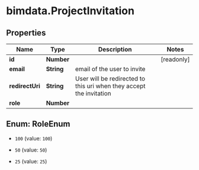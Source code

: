 # bimdata.ProjectInvitation

## Properties

Name | Type | Description | Notes
------------ | ------------- | ------------- | -------------
**id** | **Number** |  | [readonly] 
**email** | **String** | email of the user to invite | 
**redirectUri** | **String** | User will be redirected to this uri when they accept the invitation | 
**role** | **Number** |  | 



## Enum: RoleEnum


* `100` (value: `100`)

* `50` (value: `50`)

* `25` (value: `25`)




